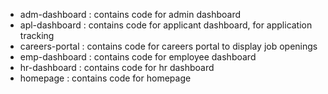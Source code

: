 - adm-dashboard : contains code for admin dashboard
- apl-dashboard : contains code for applicant dashboard, for application tracking
- careers-portal : contains code for careers portal to display job openings
- emp-dashboard : contains code for employee dashboard
- hr-dashboard : contains code for hr dashboard
- homepage : contains code for homepage

